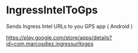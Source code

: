 IngressIntelToGps
=================

Sends Ingress Intel URLs to you GPS app ( Android )

https://play.google.com/store/apps/details?id=com.marcosdiez.ingressurltogps
